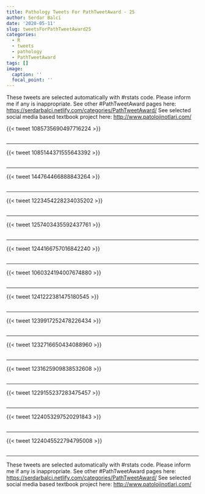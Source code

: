 ```yaml
---
title: Pathology Tweets For PathTweetAward - 25
author: Serdar Balci
date: '2020-05-11'
slug: tweetsForPathTweetAward25
categories:
  - R
  - tweets
  - pathology
  - PathTweetAward
tags: []
image:
  caption: ''
  focal_point: ''
---
```



These tweets are selected automatically with #rstats code. Please inform me if any is inappropriate.
See other #PathTweetAward pages here: https://serdarbalci.netlify.com/categories/PathTweetAward/ 
See selected social media based textbook project here: http://www.patolojinotlari.com/

{{< tweet 1085735690497716224 >}}
<br>
<br>
<hr>
{{< tweet 1085144371555643392 >}}
<br>
<br>
<hr>
{{< tweet 144764466888843264 >}}
<br>
<br>
<hr>
{{< tweet 1223454228234035202 >}}
<br>
<br>
<hr>
{{< tweet 1257403435592437761 >}}
<br>
<br>
<hr>
{{< tweet 1244166757016842240 >}}
<br>
<br>
<hr>
{{< tweet 1060324194007674880 >}}
<br>
<br>
<hr>
{{< tweet 1241222381475180545 >}}
<br>
<br>
<hr>
{{< tweet 1239917252478226434 >}}
<br>
<br>
<hr>
{{< tweet 1232716650434088960 >}}
<br>
<br>
<hr>
{{< tweet 1231625909838532608 >}}
<br>
<br>
<hr>
{{< tweet 1229155237283475457 >}}
<br>
<br>
<hr>
{{< tweet 1224053297520291843 >}}
<br>
<br>
<hr>
{{< tweet 1224045522794795008 >}}
<br>
<br>
<hr>


These tweets are selected automatically with #rstats code. Please inform me if any is inappropriate.
See other #PathTweetAward pages here: https://serdarbalci.netlify.com/categories/PathTweetAward/ 
See selected social media based textbook project here: http://www.patolojinotlari.com/
